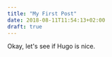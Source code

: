 ```yaml
---
title: "My First Post"
date: 2018-08-11T11:54:13+02:00
draft: true
---
```


Okay, let's see if Hugo is nice.
